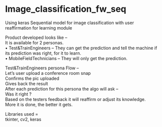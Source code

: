 # Image_classification_fw_seq  
Using keras Sequential model for image classification with user reaffirmation for learning module  
  
Product developed looks like –   
It is available for 2 personas.  
•	Test&TrainEngineers – They can get the prediction and tell the machine if its prediction was right, for it to learn.  
•	MobileFieldTechnicians – They will only get the prediction.  
  
Test&TrainEngineers  persona Flow –    
Let’s user upload a conference room snap  
Confirms the pic uploaded    
Gives back the result  
After each prediction for this persona the algo will ask –  
Was it right ?  
Based on the testers feedback it will reaffirm or adjust its knowledge.  
More it is done, the better it gets.  
  
Libraries used =   
tkinter, cv2, keras

